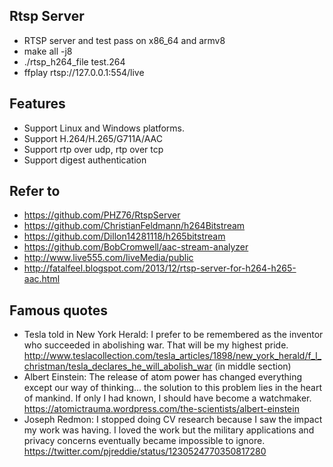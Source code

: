 ## Rtsp Server
- RTSP server and test pass on x86_64 and armv8
- make all -j8
- ./rtsp_h264_file test.264
- ffplay rtsp://127.0.0.1:554/live

## Features
 - Support Linux and Windows platforms.
 - Support H.264/H.265/G711A/AAC
 - Support rtp over udp, rtp over tcp
 - Support digest authentication

## Refer to
- https://github.com/PHZ76/RtspServer
- https://github.com/ChristianFeldmann/h264Bitstream
- https://github.com/Dillon14281118/h265bitstream
- https://github.com/BobCromwell/aac-stream-analyzer
- http://www.live555.com/liveMedia/public
- http://fatalfeel.blogspot.com/2013/12/rtsp-server-for-h264-h265-aac.html

## Famous quotes 
- Tesla told in New York Herald: I prefer to be remembered as the inventor who succeeded in abolishing war. That will be my highest pride.
http://www.teslacollection.com/tesla_articles/1898/new_york_herald/f_l_christman/tesla_declares_he_will_abolish_war (in middle section)
- Albert Einstein: The release of atom power has changed everything except our way of thinking... the solution to this problem lies in the heart of mankind. If only I had known, I should have become a watchmaker.
https://atomictrauma.wordpress.com/the-scientists/albert-einstein
- Joseph Redmon: I stopped doing CV research because I saw the impact my work was having. I loved the work but the military applications and privacy concerns eventually became impossible to ignore.
https://twitter.com/pjreddie/status/1230524770350817280
